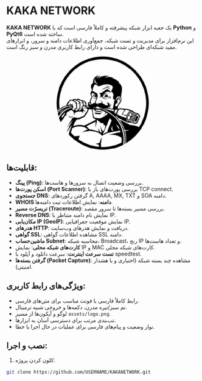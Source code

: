# KAKA NETWORK

**KAKA NETWORK** یک جعبه ابزار شبکه پیشرفته و کاملاً فارسی است که با **Python** و **PyQt6** ساخته شده است.  
این نرم‌افزار برای مدیریت و تست شبکه، جمع‌آوری اطلاعات دامنه و سرور، و ابزارهای مفید شبکه‌ای طراحی شده است و دارای رابط کاربری مدرن و سبز رنگ است.

<p align="center">
  <img src="logo.jpg" alt="UI" width="250" height="250"/>
</p>

## قابلیت‌ها:
- **پینگ (Ping)**: بررسی وضعیت اتصال به سرورها و هاست‌ها.
- **اسکن پورت‌ها (Port Scanner)**: بررسی پورت‌های باز با TCP connect.
- **جستجوی DNS**: گرفتن رکوردهای A, AAAA, MX, TXT و SOA دامنه.
- **WHOIS دامنه**: نمایش اطلاعات ثبت دامنه‌ها.
- **تریسرُت مسیر (Traceroute)**: بررسی مسیر بسته‌ها تا سرور مقصد.
- **Reverse DNS**: نمایش نام دامنه متناظر با IP.
- **مکان‌یابی IP (GeoIP)**: نمایش موقعیت جغرافیایی IP.
- **هدرهای HTTP**: دریافت و نمایش هدرهای وب‌سایت.
- **گواهی SSL**: مشاهده اطلاعات گواهی SSL دامنه.
- **ماشین‌حساب Subnet**: محاسبه شبکه، Broadcast، رنج IP و تعداد هاست‌ها.
- **کارت‌های شبکه محلی**: نمایش IP و MAC کارت‌های شبکه محلی.
- **تست سرعت اینترنت**: سرعت دانلود و آپلود با speedtest.
- **گرفتن بسته‌ها (Packet Capture)**: مشاهده چند بسته شبکه (اختیاری و با هشدار امنیتی).

## ویژگی‌های رابط کاربری:
- رابط کاملاً فارسی با فونت مناسب برای متن‌های فارسی.
- تم سبز/تیره مدرن، دکمه‌ها و خروجی شبیه ترمینال.
- لوگو و آیکون‌ها از مسیر `assets/logo.png`.
- تب‌بندی مرتب برای دسترسی آسان به ابزارها.
- نوار وضعیت و پیام‌های فارسی برای عملیات در حال اجرا یا خطا.

## نصب و اجرا:
1. کلون کردن پروژه:
```bash
git clone https://github.com/USERNAME/KAKANETWORK.git




